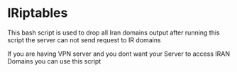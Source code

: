 # IRiptables

This bash script is used to drop all Iran domains output 
after running this script the server can not send request to IR domains 

If you are having VPN server and you dont want your Server to access IRAN Domains you can use this script 


